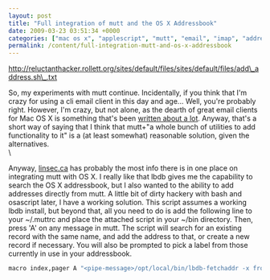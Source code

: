 ```yaml
---
layout: post
title: "Full integration of mutt and the OS X Addressbook"
date: 2009-03-23 03:51:34 +0000
categories: ["mac os x", "applescript", "mutt", "email", "imap", "addressbook", "lbdb"]
permalink: /content/full-integration-mutt-and-os-x-addressbook
---
```



http://reluctanthacker.rollett.org/sites/default/files/sites/default/files/add\_address.sh\_.txt


So, my experiments with mutt continue. Incidentally, if you think that
I\'m crazy for using a cli email client in this day and age\... Well,
you\'re probably right. However, I\'m crazy, but not alone, as the
dearth of great email clients for Mac OS X is something that\'s been
[written about a lot](http://mronge.com/2007/07/06/the-state-of-email/).
Anyway, that\'s a short way of saying that I think that mutt+\"a whole
bunch of utilities to add functionality to it\" is a (at least somewhat)
reasonable solution, given the alternatives.\
\

Anyway, [linsec.ca](http://linsec.ca/Using_mutt_on_OS_X) has probably
the most info there is in one place on integrating mutt with OS X. I
really like that lbdb gives me the capability to search the OS X
addressbook, but I also wanted to the ability to add addresses directly
from mutt. A little bit of dirty hackery with bash and osascript later,
I have a working solution. This script assumes a working lbdb install,
but beyond that, all you need to do is add the following line to your
\~/.muttrc and place the attached script in your \~/bin directory. Then,
press \'A\' on any message in mutt. The script will search for an
existing record with the same name, and add the address to that, or
create a new record if necessary. You will also be prompted to pick a
label from those currently in use in your addressbook.

``` bash
macro index,pager A "<pipe-message>/opt/local/bin/lbdb-fetchaddr -x from -d ''<return><shell-escape>$HOME/bin/add_address.sh<return>" "add the sender address to os x addressbook"
```
